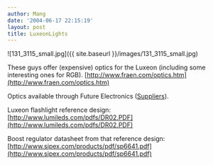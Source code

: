 ```yaml
---
author: Mang
date: '2004-06-17 22:15:19'
layout: post
title: LuxeonLights
---
```


![131_3115_small.jpg]({{ site.baseurl }}/images/131_3115_small.jpg)

These guys offer (expensive) optics for the Luxeon (including some interesting ones for RGB). [http://www.fraen.com/optics.htm](http://www.fraen.com/optics.htm)

Optics available through Future Electronics ([Suppliers](Suppliers.html)).

Luxeon flashlight reference design: [http://www.lumileds.com/pdfs/DR02.PDF](http://www.lumileds.com/pdfs/DR02.PDF)

Boost regulator datasheet from that reference design: [http://www.sipex.com/products/pdf/sp6641.pdf](http://www.sipex.com/products/pdf/sp6641.pdf)
